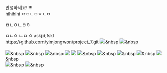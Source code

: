 안녕하세요!!!!!  <br>
hihihihi
ㄶㅁㄴㅁㅎㄴㅁ

ㅁㄴㅇㄴㅁㅇ

ㅁㄴㅇ
ㄴㅁ
ㅇ
askjd;fskl<br>
https://github.com/yimjongwon/project_7.git
  <img src="https://img.shields.io/badge/java-007396?style=flat-square&logo=java&logoColor=white"/></a>&nbsp                    <!-- 자바 -->
  <img src="https://img.shields.io/badge/python-3776AB?style=flat-square&logo=python&logoColor=white"/></a>&nbsp                <!-- 파이썬 -->        
  <br>
  <img src="https://img.shields.io/badge/html5-E34F26?style=flat-square&logo=html5&logoColor=white"/></a>&nbsp                  <!-- HTML -->
  <img src="https://img.shields.io/badge/css-1572B6?style=flat-square&logo=css3&logoColor=white"/></a>&nbsp                     <!-- CSS -->
  <img src="https://img.shields.io/badge/Javascript-ffb13b?style=flat-square&logo=javascript&logoColor=white"/></a>&nbsp        <!-- 자바스크립트 -->
  <img src="https://img.shields.io/badge/mysql-4479A1?style=flat-square&logo=mysql&logoColor=white"/>
  <img src="https://img.shields.io/badge/sqlite-4169E1?style=flat-square&logo=sqlite&logoColor=white"/>
  <img src="https://img.shields.io/badge/spring-6DB33F?style=flat-square&logo=spring&logoColor=white"/></a>&nbsp                <!-- 스프링 -->
  <img src="https://img.shields.io/badge/SpringBoot-6DB33F?style=flat-square&logo=SpringBoot&logoColor=white"/></a>&nbsp        <!-- 스프링부트 -->
  <img src="https://img.shields.io/badge/linux-FCC624?style=flat-square&logo=linux&logoColor=black"/></a>&nbsp                  <!-- 리눅스 -->
  <img src="https://img.shields.io/badge/amazonaws-232F3E?style=flat-square&logo=amazonaws&logoColor=white"/></a>&nbsp          <!-- AWS -->
  <img src="https://img.shields.io/badge/apache tomcat-F8DC75?style=flat-square&logo=apachetomcat&logoColor=white"/></a>&nbsp   <!-- 아파치 -->
  <br>
  <img src="https://img.shields.io/badge/github-181717?style=flat-square&logo=github&logoColor=white"></a>&nbsp                 <!-- 깃헙 -->
  <img src="https://img.shields.io/badge/git-F05032?style=flat-square&logo=git&logoColor=white"></a>&nbsp                       <!-- 깃 -->
